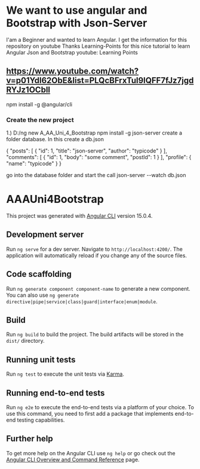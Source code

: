 # We want to use angular and Bootstrap with Json-Server
  I'am a Beginner and wanted to learn Angular. I get the information for this repository on youtube
  Thanks Learning-Points for this nice tutorial to learn Angular Json and Bootstrap
  youtube: Learning Points
  
##  https://www.youtube.com/watch?v=p01Ydl62ObE&list=PLQcBFrxTul9IQFF7fJz7jgdRYJz1OCbll

npm install -g @angular/cli

### Create the new project


1.) D:/ng new A_AA_Uni_4_Bootstrap
npm install -g json-server
create a folder database. In this create a db.json

{
  "posts": [
    { "id": 1, "title": "json-server", "author": "typicode" }
  ],
  "comments": [
    { "id": 1, "body": "some comment", "postId": 1 }
  ],
  "profile": { "name": "typicode" }
}

go into the database folder and start the call
json-server --watch db.json




# AAAUni4Bootstrap

This project was generated with [Angular CLI](https://github.com/angular/angular-cli) version 15.0.4.

## Development server

Run `ng serve` for a dev server. Navigate to `http://localhost:4200/`. The application will automatically reload if you change any of the source files.

## Code scaffolding

Run `ng generate component component-name` to generate a new component. You can also use `ng generate directive|pipe|service|class|guard|interface|enum|module`.

## Build

Run `ng build` to build the project. The build artifacts will be stored in the `dist/` directory.

## Running unit tests

Run `ng test` to execute the unit tests via [Karma](https://karma-runner.github.io).

## Running end-to-end tests

Run `ng e2e` to execute the end-to-end tests via a platform of your choice. To use this command, you need to first add a package that implements end-to-end testing capabilities.

## Further help

To get more help on the Angular CLI use `ng help` or go check out the [Angular CLI Overview and Command Reference](https://angular.io/cli) page.
